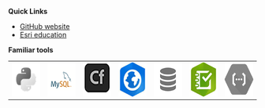 **Quick Links**
- [GitHub website](https://trbaker.github.io)
- [Esri education](https://esri.com/education)
 
**Familiar tools**
<table>
  <tr>
    <td><img src="images/python.png" height=70 alt="Python"></td>
    <td><img src="images/mysql.png"  height=70 alt="MySQL"></td>
    <td><img src="images/cf.png"  height=70 alt="ColdFusion"></td>
    <td><img src="images/AGO.png" height=70 alt="ArcGIS Online"></td>
    <td><img src="images/sql.png" height=70 alt="SQL"></td>
    <td><img src="images/s123.png" height=70 alt="Survey123"></td>
    <td><img src="images/GCF.png" height=70 alt="Google Cloud Functions"></td>
  </tr></table>
